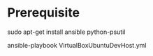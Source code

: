 Prerequisite
============

sudo apt-get install ansible python-psutil

ansible-playbook VirtualBoxUbuntuDevHost.yml

